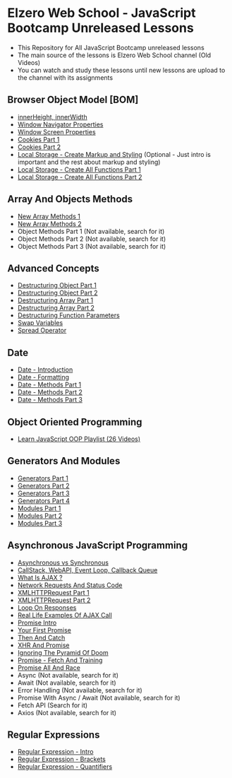 # Elzero Web School - JavaScript Bootcamp Unreleased Lessons

- This Repository for All JavaScript Bootcamp unreleased lessons
- The main source of the lessons is Elzero Web School channel (Old Videos)
- You can watch and study these lessons until new lessons are upload to the channel with its assignments

## Browser Object Model [BOM]
- [innerHeight, innerWidth](https://www.youtube.com/watch?v=O_dPowQjpC4)
- [Window Navigator Properties](https://www.youtube.com/watch?v=u8J90PsJIhA)
- [Window Screen Properties](https://www.youtube.com/watch?v=D8SVbXcPJv4)
- [Cookies Part 1](https://www.youtube.com/watch?v=Vni26KoBSL4)
- [Cookies Part 2](https://www.youtube.com/watch?v=xXuFQvjegrw)
- [Local Storage - Create Markup and Styling](https://www.youtube.com/watch?v=qMWbWWaC2u8) (Optional - Just intro is important and the rest about markup and styling)
- [Local Storage - Create All Functions Part 1](https://www.youtube.com/watch?v=8OWuqTDTo6s)
- [Local Storage - Create All Functions Part 2](https://www.youtube.com/watch?v=DGt1kFCzy7w)

## Array And Objects Methods
- [New Array Methods 1](https://www.youtube.com/watch?v=HZLBy8JjAjk)
- [New Array Methods 2](https://www.youtube.com/watch?v=5IjwYU92Hnc)
- Object Methods Part 1 (Not available, search for it)
- Object Methods Part 2 (Not available, search for it)
- Object Methods Part 3 (Not available, search for it)
## Advanced Concepts
- [Destructuring Object Part 1](https://www.youtube.com/watch?v=K1dREWSo--E)
- [Destructuring Object Part 2](https://www.youtube.com/watch?v=JBgea2lLaq0)
- [Destructuring Array Part 1](https://www.youtube.com/watch?v=B2cICpp1oXY)
- [Destructuring Array Part 2](https://www.youtube.com/watch?v=pp2iZpM-Ijg)
- [Destructuring Function Parameters](https://www.youtube.com/watch?v=1Ii4ru5X09o)
- [Swap Variables](https://www.youtube.com/watch?v=XkbYgKrK5kU)
- [Spread Operator](https://www.youtube.com/watch?v=G5DoUC3pPa0)

## Date
- [Date - Introduction](https://www.youtube.com/watch?v=d2Ht2VErMUM)
- [Date - Formatting](https://www.youtube.com/watch?v=X-8D-R44FVY)
- [Date - Methods Part 1](https://www.youtube.com/watch?v=RD-UOqZSI50)
- [Date - Methods Part 2](https://www.youtube.com/watch?v=D2oQJXDMnS0)
- [Date - Methods Part 3](https://www.youtube.com/watch?v=oyaaLXEojxg)

## Object Oriented Programming
- [Learn JavaScript OOP Playlist (26 Videos)](https://www.youtube.com/playlist?list=PLDoPjvoNmBAzLyvrWPwMw6bbBlTwPxgLF)

## Generators And Modules
- [Generators Part 1](https://www.youtube.com/watch?v=vS1rhGoRcCQ)
- [Generators Part 2](https://www.youtube.com/watch?v=IvTSle8lDKw)
- [Generators Part 3](https://www.youtube.com/watch?v=96yAeYvAhec)
- [Generators Part 4](https://www.youtube.com/watch?v=ZPcasGEOXH0)
- [Modules Part 1](https://www.youtube.com/watch?v=WEBDSlhX_Wo)
- [Modules Part 2](https://www.youtube.com/watch?v=0WLa_FWoZpc)
- [Modules Part 3](https://www.youtube.com/watch?v=yEg-Z6dzkwQ)

## Asynchronous JavaScript Programming
- [Asynchronous vs Synchronous](https://www.youtube.com/watch?v=cJIH3qPR_B8)
- [CallStack, WebAPI, Event Loop, Callback Queue](https://www.youtube.com/watch?v=uaphx2xjDKc)
- [What Is AJAX ?](https://www.youtube.com/watch?v=6tLeMfOxIyA)
- [Network Requests And Status Code](https://www.youtube.com/watch?v=pUDKGqRJwxU)
- [XMLHTTPRequest Part 1](https://www.youtube.com/watch?v=MaE4Yossouw)
- [XMLHTTPRequest Part 2](https://www.youtube.com/watch?v=zmGcdngmQzU)
- [Loop On Responses](https://www.youtube.com/watch?v=9U_-zrNXG28)
- [Real Life Examples Of AJAX Call](https://www.youtube.com/watch?v=ZsSXDE3R3Ps)
- [Promise Intro](https://www.youtube.com/watch?v=XFMxDnQ561E)
- [Your First Promise](https://www.youtube.com/watch?v=9achN8McQfI)
- [Then And Catch](https://www.youtube.com/watch?v=WB-TmhB6zyU)
- [XHR And Promise](https://www.youtube.com/watch?v=W7ze0GfRbXs)
- [Ignoring The Pyramid Of Doom](https://www.youtube.com/watch?v=gXPA14KDJag)
- [Promise - Fetch And Training](https://www.youtube.com/watch?v=qALCndz0z0g)
- [Promise All And Race](https://www.youtube.com/watch?v=W_GUVg_VPhQ)
- Async (Not available, search for it)
- Await (Not available, search for it)
- Error Handling (Not available, search for it)
- Promise With Async / Await (Not available, search for it)
- Fetch API (Search for it)
- Axios (Not available, search for it)

## Regular Expressions
- [Regular Expression - Intro](https://www.youtube.com/watch?v=WJGGkeuQPvo)
- [Regular Expression - Brackets](https://www.youtube.com/watch?v=b46tXAPFayY)
- [Regular Expression - Quantifiers](https://www.youtube.com/watch?v=X2HUJelL12U)

